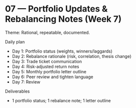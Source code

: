 # 07 — Portfolio Updates & Rebalancing Notes (Week 7)

Theme: Rational, repeatable, documented.

Daily plan
- Day 1: Portfolio status (weights, winners/laggards)
- Day 2: Rebalance rationale (risk, correlation, thesis change)
- Day 3: Trade ticket communication
- Day 4: Risk-adjusted return notes
- Day 5: Monthly portfolio letter outline
- Day 6: Peer review and tighten language
- Day 7: Review

Deliverables
- 1 portfolio status; 1 rebalance note; 1 letter outline
